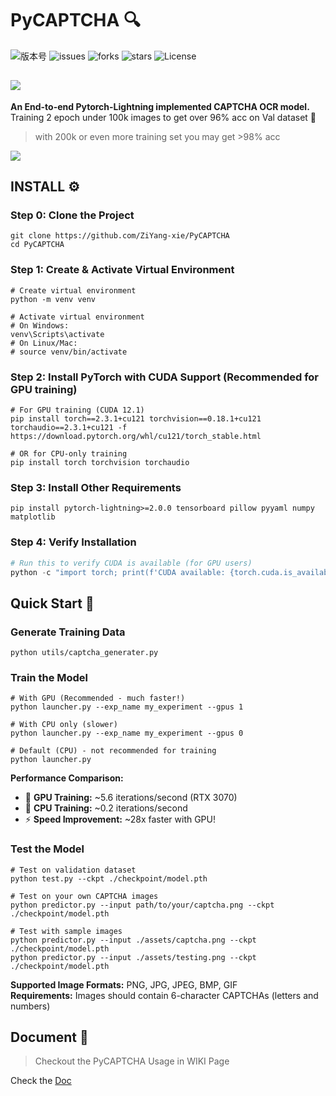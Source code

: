 # PyCAPTCHA 🔍
![版本号](https://img.shields.io/badge/Version-Beta--0.0.1-blue)
![issues](https://img.shields.io/github/issues/ZiYang-xie/PyCAPTCHA?style=plastic)
![forks](https://img.shields.io/github/forks/ZiYang-xie/PyCAPTCHA)
![stars](https://img.shields.io/github/stars/ZiYang-xie/PyCAPTCHA)
![License](https://img.shields.io/github/license/ZiYang-xie/PyCAPTCHA)

![](./assets/captcha.png)
---

**An End-to-end Pytorch-Lightning implemented CAPTCHA OCR model.**  
Training 2 epoch under 100k images to get over 96% acc on Val dataset 🤩  
> with 200k or even more training set you may get >98% acc

![](./assets/testing.png)



## INSTALL ⚙️
### Step 0: Clone the Project
```shell
git clone https://github.com/ZiYang-xie/PyCAPTCHA
cd PyCAPTCHA
```

### Step 1: Create & Activate Virtual Environment
```shell
# Create virtual environment
python -m venv venv

# Activate virtual environment
# On Windows:
venv\Scripts\activate
# On Linux/Mac:
# source venv/bin/activate
```

### Step 2: Install PyTorch with CUDA Support (Recommended for GPU training)
```shell
# For GPU training (CUDA 12.1)
pip install torch==2.3.1+cu121 torchvision==0.18.1+cu121 torchaudio==2.3.1+cu121 -f https://download.pytorch.org/whl/cu121/torch_stable.html

# OR for CPU-only training
pip install torch torchvision torchaudio
```

### Step 3: Install Other Requirements
```shell
pip install pytorch-lightning>=2.0.0 tensorboard pillow pyyaml numpy matplotlib
```

### Step 4: Verify Installation
```python
# Run this to verify CUDA is available (for GPU users)
python -c "import torch; print(f'CUDA available: {torch.cuda.is_available()}')"
```

## Quick Start 🚀

### Generate Training Data
```shell
python utils/captcha_generater.py
```

### Train the Model
```shell
# With GPU (Recommended - much faster!)
python launcher.py --exp_name my_experiment --gpus 1

# With CPU only (slower)
python launcher.py --exp_name my_experiment --gpus 0

# Default (CPU) - not recommended for training
python launcher.py
```

**Performance Comparison:**
- 🚀 **GPU Training:** ~5.6 iterations/second (RTX 3070)
- 🐌 **CPU Training:** ~0.2 iterations/second  
- ⚡ **Speed Improvement:** ~28x faster with GPU!

### Test the Model
```shell
# Test on validation dataset
python test.py --ckpt ./checkpoint/model.pth

# Test on your own CAPTCHA images
python predictor.py --input path/to/your/captcha.png --ckpt ./checkpoint/model.pth

# Test with sample images
python predictor.py --input ./assets/captcha.png --ckpt ./checkpoint/model.pth
python predictor.py --input ./assets/testing.png --ckpt ./checkpoint/model.pth
```

**Supported Image Formats:** PNG, JPG, JPEG, BMP, GIF  
**Requirements:** Images should contain 6-character CAPTCHAs (letters and numbers)

## Document 📃
> Checkout the PyCAPTCHA Usage in WIKI Page
  
Check the [Doc](https://github.com/ZiYang-xie/PyCAPTCHA/wiki)
